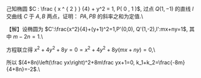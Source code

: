 己知椭圆 $C : \frac { x ^ { 2 } } {4} + y^2 = 1, P( 0 , 1 )$, 过点 $Q( 1 , - 1 )$ 的直线 $l$ 交曲线 $C$ 于 $A , B$ 两点，证明： $PA , PB$ 的斜率之和为定值.\\

【解】设椭圆为 $C':\frac{x^2}{4}+(y+1)^2=1,P'(0,0), Q'(1,-2),l':mx+ny=1$, 其中 $m-2n=1$.\\

方程联立得 $x^2+4y^2+8y=0=x^2+4y^2+8y(mx+ny)=0$,\\
    
所以 $(4+8n)\left(\frac yx\right)^2+8m\frac yx+1=0, k_1+k_2=\frac{-8m}{4+8n}=-2$.\\
